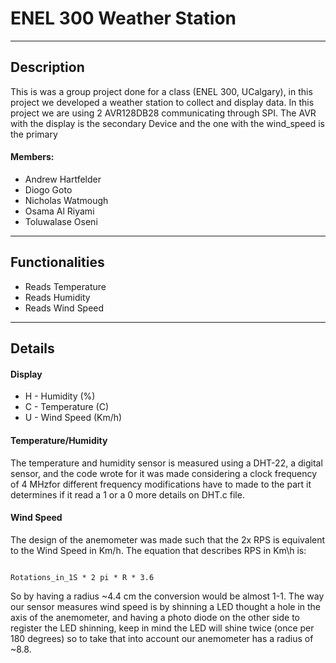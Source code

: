 # ENEL 300 Weather Station
-------------------------------------------------------------------------------------------------
## Description
This is was a group project done for a class (ENEL 300, UCalgary), in this project we developed a weather station to collect and display data. In this project we are using 2 AVR128DB28 communicating through SPI.
The AVR with the display is the secondary Device and the one with the wind_speed is the primary

#### Members:
 - Andrew Hartfelder
 - Diogo Goto
 - Nicholas Watmough
 - Osama Al Riyami
 - Toluwalase Oseni


-------------------------------------------------------------------------------------------------
## Functionalities
- Reads Temperature
- Reads Humidity
- Reads Wind Speed
-------------------------------------------------------------------------------------------------
## Details
#### Display
 - H - Humidity (%)
 - C - Temperature (C)
 - U - Wind Speed (Km/h)
 
#### Temperature/Humidity
The temperature and humidity sensor is measured using a DHT-22, a digital sensor, and the code wrote for it was made considering a clock frequency of 4 MHzfor different frequency modifications have to made to the part it determines if it read a 1 or a 0 more details on DHT.c file.

#### Wind Speed
The design of the anemometer was made such that the 2x RPS is equivalent to the Wind Speed in Km/h. The equation that describes RPS in Km\h is:

                                                            Rotations_in_1S * 2 pi * R * 3.6 

So by having a radius ~4.4 cm the conversion would be almost 1-1. The way our sensor measures wind speed is by shinning a LED thought a hole in the axis of the anemometer, and having a photo diode on the other side to register the LED shinning, keep in mind the LED will shine twice (once per 180 degrees) so to take that into account our anemometer has a radius of ~8.8.
